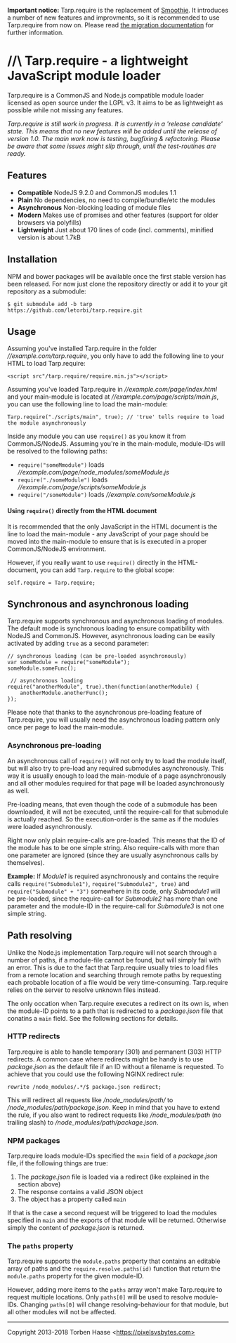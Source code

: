 **Important notice:** Tarp.require is the replacement of [Smoothie](https://github.com/letorbi/tarp.require/tree/smoothie).
It introduces a number of new features and improvments, so it is recommended to use Tarp.require from now on. Please
read [the migration documentation](https://github.com/letorbi/tarp.require/blob/master/doc/migration.md) for further
information.

//\ Tarp.require - a lightweight JavaScript module loader
=========================================================
Tarp.require is a CommonJS and Node.js compatible module loader licensed as open source under the LGPL v3. It aims to be
as lightweight as possible while not missing any features.

*Tarp.require is still work in progress. It is currently in a 'release candidate' state. This means that no
new features will be added until the release of version 1.0. The main work now is testing, bugfixing & refactoring.
Please be aware that some issues might slip through, until the test-routines are ready.*

## Features

* **Compatible** NodeJS 9.2.0 and CommonJS modules 1.1
* **Plain** No dependencies, no need to compile/bundle/etc the modules
* **Asynchronous** Non-blocking loading of module files
* **Modern** Makes use of promises and other features (support for older browsers via polyfills)
* **Lightweight** Just about 170 lines of code (incl. comments), minified version is about 1.7kB

## Installation

NPM and bower packages will be available once the first stable version has been released. For now just clone the
repository directly or add it to your git repository as a submodule:

```
$ git submodule add -b tarp https://github.com/letorbi/tarp.require.git
```

## Usage

Assuming you've installed Tarp.require in the folder *//example.com/tarp.require*, you only
have to add the following line to your HTML to load Tarp.require:

```
<script src"/tarp.require/require.min.js"></script>
```

Assuming you've loaded Tarp.require in *//example.com/page/index.html* and your main-module is located at
*//example.com/page/scripts/main.js*, you can use the following line to load the main-module:

```
Tarp.require("./scripts/main", true); // 'true' tells require to load the module asynchronously
```

Inside any module you can use `require()` as you know it from CommonJS/NodeJS. Assuming you're in the main-module,
module-IDs will be resolved to the following paths:

  * `require("someMmodule")` loads *//example.com/page/node_modules/someModule.js*
  * `require("./someModule")` loads *//example.com/page/scripts/someModule.js*
  * `require("/someModule")` loads *//example.com/someModule.js*
  
#### Using `require()` directly from the HTML document

It is recommended that the only JavaScript in the HTML document is the line to load the main-module - any JavaScript of your page should be moved into the main-module to ensure that is is executed in a proper CommonJS/NodeJS environment.

However, if you really want to use `require()` directly in the HTML-document, you can add `Tarp.require` to the global scope:

```
self.require = Tarp.require;
```

## Synchronous and asynchronous loading

Tarp.require supports synchronous and asynchronous loading of modules. The default mode is synchronous loading to
ensure compatibility with NodeJS and CommonJS. However, asynchronous loading can be easily activated by adding `true` as
a second parameter:

```
// synchronous loading (can be pre-loaded asynchronously)
var someModule = require("someModule");
someModule.someFunc();

 // asynchronous loading
require("anotherModule", true).then(function(anotherModule) {
    anotherModule.anotherFunc();
});
```

Please note that thanks to the asynchronous pre-loading feature of Tarp.require, you will usually need the asynchronous
loading pattern only once per page to load the main-module.

### Asynchronous pre-loading

An asynchronous call of `require()` will not only try to load the module itself, but will also try to pre-load any
required submodules asynchronously. This way it is usually enough to load the main-module of a page asynchronously
and all other modules required for that page will be loaded asynchronously as well.

Pre-loading means, that even though the code of a submodule has been downloaded, it will not be executed, until the
require-call for that submodule is actually reached. So the execution-order is the same as if the modules were loaded
asynchronously.

Right now only plain require-calls are pre-loaded. This means that the ID of the module has to be one simple string.
Also require-calls with more than one parameter are ignored (since they are usually asynchronous calls by themselves).

**Example:** If *Module1* is required asynchronously and contains the require calls `require("Submodule1")`,
`require("Submodule2", true)` and `require("Submodule" + "3")` somewhere in its code, only *Submodule1* will be
pre-loaded, since the require-call for *Submodule2* has more than one parameter and the module-ID in the require-call
for *Submodule3* is not one simple string.

## Path resolving

Unlike the Node.js implementation Tarp.require will not search through a number of paths, if a module-file cannot be
found, but will simply fail with an error. This is due to the fact that Tarp.require usually tries to load files from a
remote location and searching through remote paths by requesting each probable location of a file would be very
time-consuming. Tarp.require relies on the server to resolve unknown files instead.

The only occation when Tarp.require executes a redirect on its own is, when the module-ID points to a path that is
redirected to a *package.json* file that conatins a `main` field. See the following sections for details.

### HTTP redirects

Tarp.require is able to handle temporary (301) and permanent (303) HTTP redirects. A common case where redirects might
be handy is to use *package.json* as the default file if an ID without a filename is requested. To achieve that you
could use the following NGINX redirect rule:

``
rewrite /node_modules/.*/$ package.json redirect;
``

This will redirect all requests like */node_modules/path/* to */node_modules/path/package.json*. Keep in
mind that you have to extend the rule, if you also want to redirect requests like */node_modules/path* (no trailing
slash) to */node_modules/path/package.json*.

### NPM packages

Tarp.require loads module-IDs specified the `main` field of a *package.json* file, if the following things are true:

 1. The *package.json* file is loaded via a redirect (like explained in the section above)
 2. The response contains a valid JSON object 
 3. The object has a property called `main`
 
If that is the case a second request will be triggered to load the modules specified in `main` and the exports of
that module will be returned. Otherwise simply the content of *package.json* is returned.

### The `paths` property

Tarp.require supports the `module.paths` property that contains an editable array of paths and the
`require.resolve.paths(id)` function that return the `module.paths` property for the given module-ID.

However, adding more items to the `paths` array won't make Tarp.require to request multiple locations. Only `paths[0]`
will be used to resolve module-IDs. Changing `paths[0]` will change resolving-behaviour for that module, but all other
modules will not be affected.

----

Copyright 2013-2018 Torben Haase \<https://pixelsvsbytes.com>
